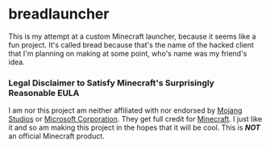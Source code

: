 # breadlauncher

This is my attempt at a custom Minecraft launcher, because it seems like a fun project. It's called bread because that's the name of the hacked client that I'm planning on making at some point, who's name was my friend's idea.

### Legal Disclaimer to Satisfy Minecraft's Surprisingly Reasonable EULA
I am nor this project am neither affiliated with nor endorsed by [Mojang Studios](https://mojang.com) or [Microsoft Corporation](https://microsoft.com). They get full credit for [Minecraft](https://minecraft.net). I just like it and so am making this project in the hopes that it will be cool. This is ___NOT___ an official Minecraft product.


